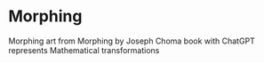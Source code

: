 # Morphing
Morphing art from Morphing by Joseph Choma book with ChatGPT represents Mathematical transformations
